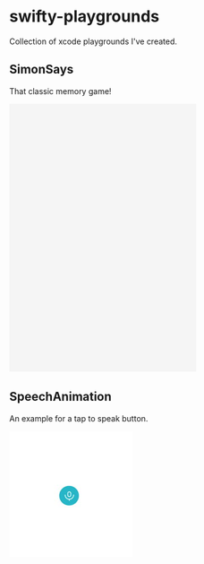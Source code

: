 # swifty-playgrounds

Collection of xcode playgrounds I've created.

## SimonSays

That classic memory game!

![simon says example](simonsays.gif)

## SpeechAnimation

An example for a tap to speak button.

![speech example](speech.gif)
